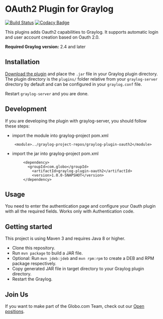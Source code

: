 # OAuth2 Plugin for Graylog

[![Build Status](https://travis-ci.org/globocom/graylog-plugin-oauth2.svg?branch=master)](https://travis-ci.org/globocom/graylog-plugin-oauth2) [![Codacy Badge](https://api.codacy.com/project/badge/Grade/cb9d46aefdbb40a7a026b9156ab8db21)](https://www.codacy.com/app/igorcavalcante/graylog-plugin-oauth2?utm_source=github.com&amp;utm_medium=referral&amp;utm_content=globocom/graylog-plugin-oauth2&amp;utm_campaign=Badge_Grade)

This plugins adds Oauth2 capabilities to Graylog. It supports automatic login and user account creation based on Oauth 2.0.

**Required Graylog version:** 2.4 and later

## Installation

[Download the plugin](https://github.com/globocom/graylog-plugin-oauth2/releases)
and place the `.jar` file in your Graylog plugin directory. The plugin directory
is the `plugins/` folder relative from your `graylog-server` directory by default
and can be configured in your `graylog.conf` file.

Restart `graylog-server` and you are done.

## Development

If you are developing the plugin with graylog-server, you should follow these steps:

* import the module into graylog-project pom.xml

       <module>../graylog-project-repos/graylog-plugin-oauth2</module>

* import the jar into graylog-project pom.xml

           <dependency>
             <groupId>com.globo</groupId>
               <artifactId>graylog-plugin-oauth2</artifactId>
               <version>1.0.0-SNAPSHOT</version>
           </dependency>

## Usage

You need to enter the authentication page and configure your Oauth plugin with all the required fields.
Works only with Authentication code.

## Getting started

This project is using Maven 3 and requires Java 8 or higher.

* Clone this repository.
* Run `mvn package` to build a JAR file.
* Optional: Run `mvn jdeb:jdeb` and `mvn rpm:rpm` to create a DEB and RPM package respectively.
* Copy generated JAR file in target directory to your Graylog plugin directory.
* Restart the Graylog.

## Join Us

If you want to make part of the Globo.com Team, check out our [Open positions](https://talentos.globo.com/#/oportunidades).

